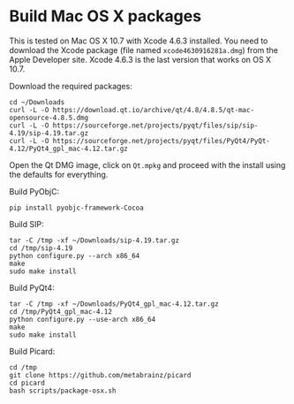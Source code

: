 # Build Mac OS X packages

This is tested on Mac OS X 10.7 with Xcode 4.6.3 installed. You need to download the Xcode package (file named `xcode4630916281a.dmg`) from the Apple Developer site. Xcode 4.6.3 is the last version that works on OS X 10.7.

Download the required packages:

    cd ~/Downloads
    curl -L -O https://download.qt.io/archive/qt/4.8/4.8.5/qt-mac-opensource-4.8.5.dmg
    curl -L -O https://sourceforge.net/projects/pyqt/files/sip/sip-4.19/sip-4.19.tar.gz
    curl -L -O https://sourceforge.net/projects/pyqt/files/PyQt4/PyQt-4.12/PyQt4_gpl_mac-4.12.tar.gz

Open the Qt DMG image, click on `Qt.mpkg` and proceed with the install using the defaults for everything.

Build PyObjC:

    pip install pyobjc-framework-Cocoa

Build SIP:

    tar -C /tmp -xf ~/Downloads/sip-4.19.tar.gz
    cd /tmp/sip-4.19
    python configure.py --arch x86_64
    make
    sudo make install

Build PyQt4:

    tar -C /tmp -xf ~/Downloads/PyQt4_gpl_mac-4.12.tar.gz
    cd /tmp/PyQt4_gpl_mac-4.12
    python configure.py --use-arch x86_64
    make
    sudo make install

Build Picard:

    cd /tmp
    git clone https://github.com/metabrainz/picard
    cd picard
    bash scripts/package-osx.sh
